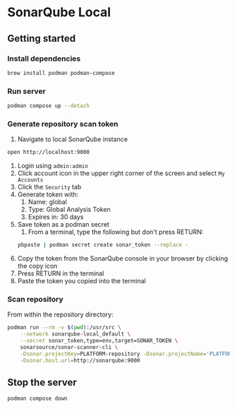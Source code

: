 # SonarQube Local

## Getting started

### Install dependencies
```bash
brew install podman podman-compose
```

### Run server
```bash
podman compose up --detach
```

### Generate repository scan token
1. Navigate to local SonarQube instance
```bash
open http://localhost:9000
```
1. Login using `admin:admin`
1. Click account icon in the upper right corner of the screen and select `My Accounts`
1. Click the `Security` tab
1. Generate token with:
    1. Name: global
    1. Type: Global Analysis Token
    1. Expires in: 30 days
1. Save token as a podman secret
    1. From a terminal, type the following but don't press RETURN:
    ```bash
    pbpaste | podman secret create sonar_token --replace -
    ```
1. Copy the token from the SonarQube console in your browser by clicking the copy icon
1. Press RETURN in the terminal
1. Paste the token you copied into the terminal


### Scan repository
From within the repository directory:
```bash
podman run --rm -v $(pwd):/usr/src \
    --network sonarqube-local_default \
    --secret sonar_token,type=env,target=SONAR_TOKEN \
    sonarsource/sonar-scanner-cli \
    -Dsonar.projectKey=PLATFORM-repository -Dsonar.projectName='PLATFORM-repository' \
    -Dsonar.host.url=http://sonarqube:9000
```

## Stop the server
```bash
podman compose down
```
